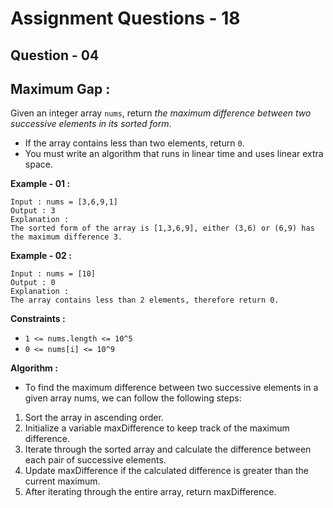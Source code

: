 # **Assignment Questions - 18**
## **Question - 04** 
## **Maximum Gap :**

Given an integer array `nums`, return *the maximum difference between two successive elements in its sorted form*.
- If the array contains less than two elements, return `0`.
- You must write an algorithm that runs in linear time and uses linear extra space.

**Example - 01 :**
```
Input : nums = [3,6,9,1]
Output : 3
Explanation : 
The sorted form of the array is [1,3,6,9], either (3,6) or (6,9) has the maximum difference 3.
```

**Example - 02 :**
```
Input : nums = [10]
Output : 0
Explanation : 
The array contains less than 2 elements, therefore return 0.
```

**Constraints :**
- `1 <= nums.length <= 10^5`
- `0 <= nums[i] <= 10^9`

**Algorithm :**
- To find the maximum difference between two successive elements in a given array nums, we can follow the following steps:
1. Sort the array in ascending order.
2. Initialize a variable maxDifference to keep track of the maximum difference.
3. Iterate through the sorted array and calculate the difference between each pair of successive elements.
4. Update maxDifference if the calculated difference is greater than the current maximum.
5. After iterating through the entire array, return maxDifference.